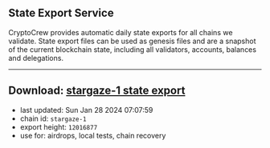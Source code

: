 ## State Export Service
CryptoCrew provides automatic daily state exports for all chains we validate. State export files can be used as genesis files and are a snapshot of the current blockchain state, including all validators, accounts, balances and delegations.

---
**Download: [stargaze-1 state export](https://dl.ccvalidators.com/SERVICE/stargaze/stargaze-1_export_12016877.json)**
---

- last updated: Sun Jan 28 2024 07:07:59
- chain id: `stargaze-1`
- export height: `12016877`
- use for: airdrops, local tests, chain recovery
